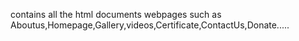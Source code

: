 contains all the html documents webpages such as Aboutus,Homepage,Gallery,videos,Certificate,ContactUs,Donate.....

